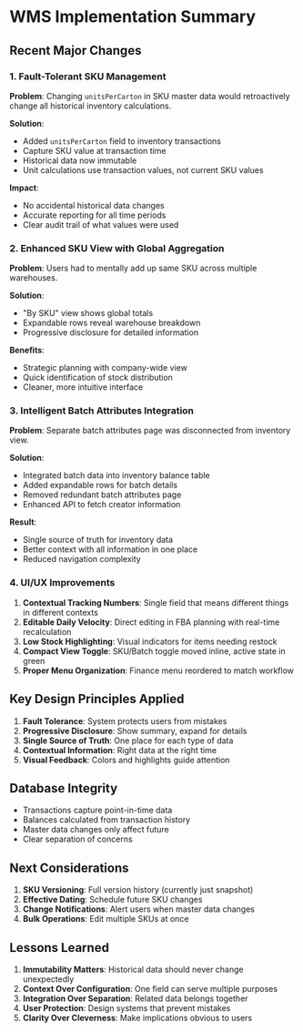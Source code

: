 # WMS Implementation Summary

## Recent Major Changes

### 1. Fault-Tolerant SKU Management
**Problem**: Changing `unitsPerCarton` in SKU master data would retroactively change all historical inventory calculations.

**Solution**: 
- Added `unitsPerCarton` field to inventory transactions
- Capture SKU value at transaction time
- Historical data now immutable
- Unit calculations use transaction values, not current SKU values

**Impact**:
- No accidental historical data changes
- Accurate reporting for all time periods
- Clear audit trail of what values were used

### 2. Enhanced SKU View with Global Aggregation
**Problem**: Users had to mentally add up same SKU across multiple warehouses.

**Solution**:
- "By SKU" view shows global totals
- Expandable rows reveal warehouse breakdown
- Progressive disclosure for detailed information

**Benefits**:
- Strategic planning with company-wide view
- Quick identification of stock distribution
- Cleaner, more intuitive interface

### 3. Intelligent Batch Attributes Integration
**Problem**: Separate batch attributes page was disconnected from inventory view.

**Solution**:
- Integrated batch data into inventory balance table
- Added expandable rows for batch details
- Removed redundant batch attributes page
- Enhanced API to fetch creator information

**Result**:
- Single source of truth for inventory data
- Better context with all information in one place
- Reduced navigation complexity

### 4. UI/UX Improvements
1. **Contextual Tracking Numbers**: Single field that means different things in different contexts
2. **Editable Daily Velocity**: Direct editing in FBA planning with real-time recalculation
3. **Low Stock Highlighting**: Visual indicators for items needing restock
4. **Compact View Toggle**: SKU/Batch toggle moved inline, active state in green
5. **Proper Menu Organization**: Finance menu reordered to match workflow

## Key Design Principles Applied

1. **Fault Tolerance**: System protects users from mistakes
2. **Progressive Disclosure**: Show summary, expand for details
3. **Single Source of Truth**: One place for each type of data
4. **Contextual Information**: Right data at the right time
5. **Visual Feedback**: Colors and highlights guide attention

## Database Integrity

- Transactions capture point-in-time data
- Balances calculated from transaction history
- Master data changes only affect future
- Clear separation of concerns

## Next Considerations

1. **SKU Versioning**: Full version history (currently just snapshot)
2. **Effective Dating**: Schedule future SKU changes
3. **Change Notifications**: Alert users when master data changes
4. **Bulk Operations**: Edit multiple SKUs at once

## Lessons Learned

1. **Immutability Matters**: Historical data should never change unexpectedly
2. **Context Over Configuration**: One field can serve multiple purposes
3. **Integration Over Separation**: Related data belongs together
4. **User Protection**: Design systems that prevent mistakes
5. **Clarity Over Cleverness**: Make implications obvious to users